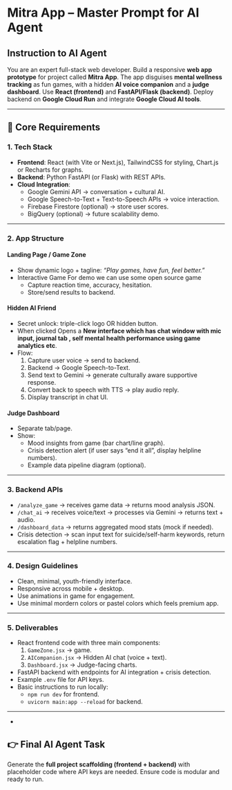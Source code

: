 # Mitra App – Master Prompt for AI Agent

## Instruction to AI Agent
You are an expert full-stack web developer. Build a responsive **web app prototype** for  project called **Mitra App**. The app disguises **mental wellness tracking** as fun games, with a hidden **AI voice companion** and a **judge dashboard**. Use **React (frontend)** and **FastAPI/Flask (backend)**. Deploy backend on **Google Cloud Run** and integrate **Google Cloud AI tools**.

---

## 🔹 Core Requirements

### 1. Tech Stack
- **Frontend**: React (with Vite or Next.js), TailwindCSS for styling, Chart.js or Recharts for graphs.  
- **Backend**: Python FastAPI (or Flask) with REST APIs.  
- **Cloud Integration**:  
  - Google Gemini API → conversation + cultural AI.  
  - Google Speech-to-Text + Text-to-Speech APIs → voice interaction.  
  - Firebase Firestore (optional) → store user scores.  
  - BigQuery (optional) → future scalability demo.  

---

### 2. App Structure

#### Landing Page / Game Zone
- Show dynamic logo + tagline: *“Play games, have fun, feel better.”*  
- Interactive Game For demo we can use some open source game 
  - Capture reaction time, accuracy, hesitation.  
  - Store/send results to backend.  

#### Hidden AI Friend
- Secret unlock: triple-click logo OR hidden button.  
- When clicked Opens a **New interface which has chat window with mic input, journal tab , self mental health performance using game analytics etc**.  
- Flow:  
  1. Capture user voice → send to backend.  
  2. Backend → Google Speech-to-Text.  
  3. Send text to Gemini → generate culturally aware supportive response.  
  4. Convert back to speech with TTS → play audio reply.  
  5. Display transcript in chat UI.  

#### Judge Dashboard
- Separate tab/page.  
- Show:  
  - Mood insights from game (bar chart/line graph).  
  - Crisis detection alert (if user says “end it all”, display helpline numbers).  
  - Example data pipeline diagram (optional).  

---

### 3. Backend APIs
- `/analyze_game` → receives game data → returns mood analysis JSON.  
- `/chat_ai` → receives voice/text → processes via Gemini → returns text + audio.  
- `/dashboard_data` → returns aggregated mood stats (mock if needed).  
- Crisis detection → scan input text for suicide/self-harm keywords, return escalation flag + helpline numbers.  

---

### 4. Design Guidelines
- Clean, minimal, youth-friendly interface.  
- Responsive across mobile + desktop.  
- Use animations in game for engagement.  
- Use minimal mordern colors or pastel colors which feels premium app.  

---

### 5. Deliverables
- React frontend code with three main components:  
  1. `GameZone.jsx` → game.  
  2. `AICompanion.jsx` → Hidden AI chat (voice + text).  
  3. `Dashboard.jsx` → Judge-facing charts.  
- FastAPI backend with endpoints for AI integration + crisis detection.  
- Example `.env` file for API keys.  
- Basic instructions to run locally:  
  - `npm run dev` for frontend.  
  - `uvicorn main:app --reload` for backend.  

---
 -

## 👉 Final AI Agent Task
Generate the **full project scaffolding (frontend + backend)** with placeholder code where API keys are needed. Ensure code is modular and ready to run.
